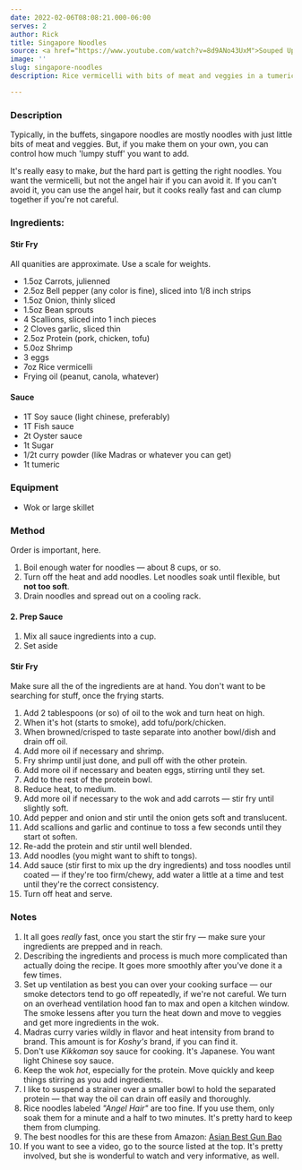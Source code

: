 ```yaml
---
date: 2022-02-06T08:08:21.000-06:00
serves: 2
author: Rick
title: Singapore Noodles
source: <a href="https://www.youtube.com/watch?v=8d9ANo43UxM">Souped Up Recipes</a>
image: ''
slug: singapore-noodles
description: Rice vermicelli with bits of meat and veggies in a tumeric soy sauce

---
```

### Description

Typically, in the buffets, singapore noodles are mostly noodles with just little bits of meat and veggies.  But, if you make them on your own, you can control how much 'lumpy stuff' you want to add.

It's really easy to make, _but_ the hard part is getting the right noodles.  You want the vermicelli, but not the angel hair if you can avoid it.  If you can't avoid it, you can use the angel hair, but it cooks really fast and can clump together if you're not careful.

### Ingredients:

#### Stir Fry

All quanities are approximate.  Use a scale for weights.

* 1.5oz Carrots, julienned
* 2.5oz Bell pepper (any color is fine), sliced into 1/8 inch strips
* 1.5oz Onion, thinly sliced
* 1.5oz Bean sprouts
* 4 Scallions, sliced into 1 inch pieces
* 2 Cloves garlic, sliced thin
* 2.5oz Protein (pork, chicken, tofu)
* 5.0oz Shrimp
* 3 eggs
* 7oz Rice vermicelli
* Frying oil (peanut, canola, whatever)

#### Sauce

* 1T Soy sauce (light chinese, preferably)
* 1T Fish sauce
* 2t Oyster sauce
* 1t Sugar
* 1/2t curry powder (like Madras or whatever you can get)
* 1t tumeric

### Equipment

* Wok or large skillet

### Method

Order is important, here.

1. Boil enough water for noodles &mdash; about 8 cups, or so.
1. Turn off the heat and add noodles.  Let noodles soak until flexible, but __not too soft__.
1. Drain noodles and spread out on a cooling rack.

#### 2. Prep Sauce

1. Mix all sauce ingredients into a cup.
1. Set aside

#### Stir Fry

Make sure all the of the ingredients are at hand.  You don't want to be searching for stuff, once the frying starts.

1. Add 2 tablespoons (or so) of oil to the wok and turn heat on high.
1. When it's hot (starts to smoke), add tofu/pork/chicken.
1. When browned/crisped to taste separate into another bowl/dish and drain off oil.
1. Add more oil if necessary and shrimp.
1. Fry shrimp until just done, and pull off with the other protein.
1. Add more oil if necessary and beaten eggs, stirring until they set.
1. Add to the rest of the protein bowl.
1. Reduce heat, to medium.
1. Add more oil if necessary to the wok and add carrots &mdash; stir fry until slightly soft.
1. Add pepper and onion and stir until the onion gets soft and translucent.
1. Add scallions and garlic and continue to toss a few seconds until they start ot soften.
1. Re-add the protein and stir until well blended.
1. Add noodles (you might want to shift to tongs).
1. Add sauce (stir first to mix up the dry ingredients) and toss noodles until coated &mdash; if they're too firm/chewy, add water a little at a time and test until they're the correct consistency. 
1. Turn off heat and serve.


### Notes

1. It all goes _really_ fast, once you start the stir fry &mdash; make sure your ingredients are prepped and in reach.
1. Describing the ingredients and process is much more complicated than actually doing the recipe.  It goes more smoothly after you've done it a few times.
1. Set up ventilation as best you can over your cooking surface &mdash; our smoke detectors tend to go off repeatedly, if we're not careful.  We turn on an overhead ventilation hood fan to max and open a kitchen window.  The smoke lessens after you turn the heat down and move to veggies and get more ingredients in the wok.
1. Madras curry varies wildly in flavor and heat intensity from brand to brand.  This amount is for _Koshy's_ brand, if you can find it.
1. Don't use _Kikkoman_ soy sauce for cooking.  It's Japanese. You want light Chinese soy sauce.
1. Keep the wok _hot_, especially for the protein.  Move quickly and keep things stirring as you add ingredients.
1. I like to suspend a strainer over a smaller bowl to hold the separated protein &mdash; that way the oil can drain off easily and thoroughly.
1. Rice noodles labeled _"Angel Hair"_ are too fine.  If you use them, only soak them for a minute and a half to two minutes.  It's pretty hard to keep them from clumping.
1. The best noodles for this are these from Amazon: [Asian Best Gun Bao](https://smile.amazon.com/dp/B00ZD8EZA0?ref=ppx_yo2_dt_b_product_details&th=1)
7. If you want to see a video, go to the source listed at the top.  It's pretty involved, but she is wonderful to watch and very informative, as well.